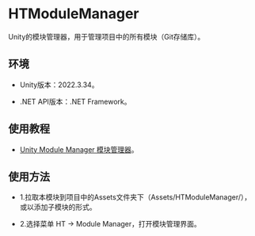 ﻿# HTModuleManager

Unity的模块管理器，用于管理项目中的所有模块（Git存储库）。

## 环境

- Unity版本：2022.3.34。

- .NET API版本：.NET Framework。

## 使用教程

- [Unity Module Manager 模块管理器](https://wanderer.blog.csdn.net/article/details/109488065)。

## 使用方法

- 1.拉取本模块到项目中的Assets文件夹下（Assets/HTModuleManager/），或以添加子模块的形式。

- 2.选择菜单 HT -> Module Manager，打开模块管理界面。